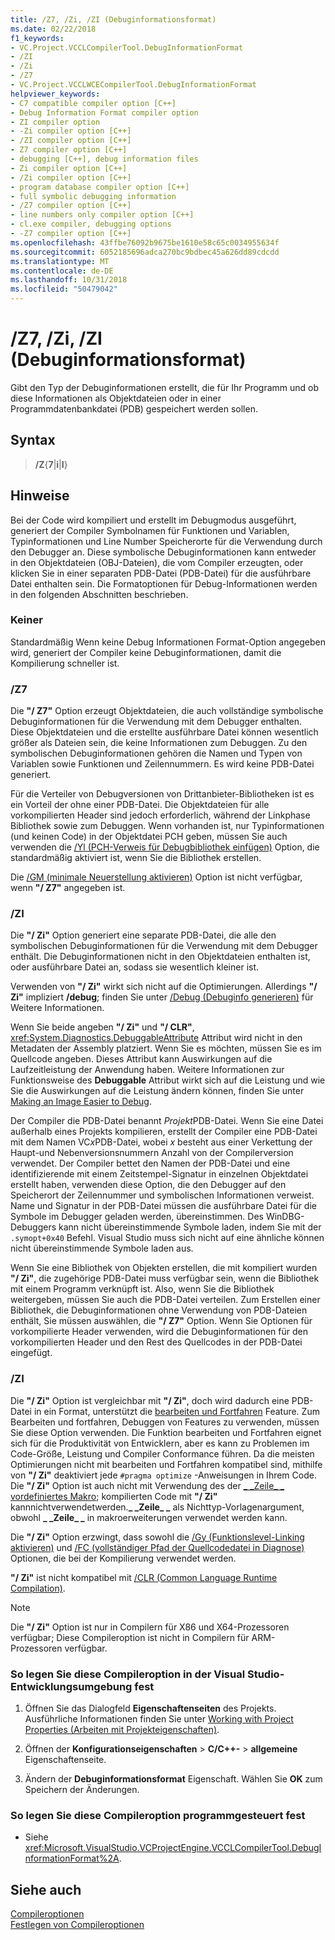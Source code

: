 ```yaml
---
title: /Z7, /Zi, /ZI (Debuginformationsformat)
ms.date: 02/22/2018
f1_keywords:
- VC.Project.VCCLCompilerTool.DebugInformationFormat
- /ZI
- /Zi
- /Z7
- VC.Project.VCCLWCECompilerTool.DebugInformationFormat
helpviewer_keywords:
- C7 compatible compiler option [C++]
- Debug Information Format compiler option
- ZI compiler option
- -Zi compiler option [C++]
- /ZI compiler option [C++]
- Z7 compiler option [C++]
- debugging [C++], debug information files
- Zi compiler option [C++]
- /Zi compiler option [C++]
- program database compiler option [C++]
- full symbolic debugging information
- /Z7 compiler option [C++]
- line numbers only compiler option [C++]
- cl.exe compiler, debugging options
- -Z7 compiler option [C++]
ms.openlocfilehash: 43ffbe76092b9675be1610e58c65c0034955634f
ms.sourcegitcommit: 6052185696adca270bc9bdbec45a626dd89cdcdd
ms.translationtype: MT
ms.contentlocale: de-DE
ms.lasthandoff: 10/31/2018
ms.locfileid: "50479042"
---
```

# <a name="z7-zi-zi-debug-information-format"></a>/Z7, /Zi, /ZI (Debuginformationsformat)

Gibt den Typ der Debuginformationen erstellt, die für Ihr Programm und ob diese Informationen als Objektdateien oder in einer Programmdatenbankdatei (PDB) gespeichert werden sollen.

## <a name="syntax"></a>Syntax

> **/Z**{**7**|**i**|**I**}

## <a name="remarks"></a>Hinweise

Bei der Code wird kompiliert und erstellt im Debugmodus ausgeführt, generiert der Compiler Symbolnamen für Funktionen und Variablen, Typinformationen und Line Number Speicherorte für die Verwendung durch den Debugger an. Diese symbolische Debuginformationen kann entweder in den Objektdateien (OBJ-Dateien), die vom Compiler erzeugten, oder klicken Sie in einer separaten PDB-Datei (PDB-Datei) für die ausführbare Datei enthalten sein.  Die Formatoptionen für Debug-Informationen werden in den folgenden Abschnitten beschrieben.

### <a name="none"></a>Keiner

Standardmäßig Wenn keine Debug Informationen Format-Option angegeben wird, generiert der Compiler keine Debuginformationen, damit die Kompilierung schneller ist.

### <a name="z7"></a>/Z7

Die **"/ Z7"** Option erzeugt Objektdateien, die auch vollständige symbolische Debuginformationen für die Verwendung mit dem Debugger enthalten. Diese Objektdateien und die erstellte ausführbare Datei können wesentlich größer als Dateien sein, die keine Informationen zum Debuggen. Zu den symbolischen Debuginformationen gehören die Namen und Typen von Variablen sowie Funktionen und Zeilennummern. Es wird keine PDB-Datei generiert.

Für die Verteiler von Debugversionen von Drittanbieter-Bibliotheken ist es ein Vorteil der ohne einer PDB-Datei. Die Objektdateien für alle vorkompilierten Header sind jedoch erforderlich, während der Linkphase Bibliothek sowie zum Debuggen. Wenn vorhanden ist, nur Typinformationen (und keinen Code) in der Objektdatei PCH geben, müssen Sie auch verwenden die [/Yl (PCH-Verweis für Debugbibliothek einfügen)](../../build/reference/yl-inject-pch-reference-for-debug-library.md) Option, die standardmäßig aktiviert ist, wenn Sie die Bibliothek erstellen.

Die [/GM (minimale Neuerstellung aktivieren)](../../build/reference/gm-enable-minimal-rebuild.md) Option ist nicht verfügbar, wenn **"/ Z7"** angegeben ist.

### <a name="zi"></a>/ZI

Die **"/ Zi"** Option generiert eine separate PDB-Datei, die alle den symbolischen Debuginformationen für die Verwendung mit dem Debugger enthält. Die Debuginformationen nicht in den Objektdateien enthalten ist, oder ausführbare Datei an, sodass sie wesentlich kleiner ist.

Verwenden von **"/ Zi"** wirkt sich nicht auf die Optimierungen. Allerdings **"/ Zi"** impliziert **/debug**; finden Sie unter [/Debug (Debuginfo generieren)](../../build/reference/debug-generate-debug-info.md) für Weitere Informationen.

Wenn Sie beide angeben **"/ Zi"** und **"/ CLR"**, <xref:System.Diagnostics.DebuggableAttribute> Attribut wird nicht in den Metadaten der Assembly platziert. Wenn Sie es möchten, müssen Sie es im Quellcode angeben. Dieses Attribut kann Auswirkungen auf die Laufzeitleistung der Anwendung haben. Weitere Informationen zur Funktionsweise des **Debuggable** Attribut wirkt sich auf die Leistung und wie Sie die Auswirkungen auf die Leistung ändern können, finden Sie unter [Making an Image Easier to Debug](/dotnet/framework/debug-trace-profile/making-an-image-easier-to-debug).

Der Compiler die PDB-Datei benannt *Projekt*PDB-Datei. Wenn Sie eine Datei außerhalb eines Projekts kompilieren, erstellt der Compiler eine PDB-Datei mit dem Namen VC*x*PDB-Datei, wobei *x* besteht aus einer Verkettung der Haupt-und Nebenversionsnummern Anzahl von der Compilerversion verwendet. Der Compiler bettet den Namen der PDB-Datei und eine identifizierende mit einem Zeitstempel-Signatur in einzelnen Objektdatei erstellt haben, verwenden diese Option, die den Debugger auf den Speicherort der Zeilennummer und symbolischen Informationen verweist. Name und Signatur in der PDB-Datei müssen die ausführbare Datei für die Symbole im Debugger geladen werden, übereinstimmen. Des WinDBG-Debuggers kann nicht übereinstimmende Symbole laden, indem Sie mit der `.symopt+0x40` Befehl. Visual Studio muss sich nicht auf eine ähnliche können nicht übereinstimmende Symbole laden aus.

Wenn Sie eine Bibliothek von Objekten erstellen, die mit kompiliert wurden **"/ Zi"**, die zugehörige PDB-Datei muss verfügbar sein, wenn die Bibliothek mit einem Programm verknüpft ist. Also, wenn Sie die Bibliothek weitergeben, müssen Sie auch die PDB-Datei verteilen. Zum Erstellen einer Bibliothek, die Debuginformationen ohne Verwendung von PDB-Dateien enthält, Sie müssen auswählen, die **"/ Z7"** Option. Wenn Sie Optionen für vorkompilierte Header verwenden, wird die Debuginformationen für den vorkompilierten Header und den Rest des Quellcodes in der PDB-Datei eingefügt.

### <a name="zi"></a>/ZI

Die **"/ Zi"** Option ist vergleichbar mit **"/ Zi"**, doch wird dadurch eine PDB-Datei in ein Format, unterstützt die [bearbeiten und Fortfahren](/visualstudio/debugger/edit-and-continue-visual-cpp) Feature. Zum Bearbeiten und fortfahren, Debuggen von Features zu verwenden, müssen Sie diese Option verwenden. Die Funktion bearbeiten und Fortfahren eignet sich für die Produktivität von Entwicklern, aber es kann zu Problemen im Code-Größe, Leistung und Compiler Conformance führen. Da die meisten Optimierungen nicht mit bearbeiten und Fortfahren kompatibel sind, mithilfe von **"/ Zi"** deaktiviert jede `#pragma optimize` -Anweisungen in Ihrem Code. Die **"/ Zi"** Option ist auch nicht mit Verwendung des der [ &#95; &#95;Zeile&#95; &#95; vordefiniertes Makro](../../preprocessor/predefined-macros.md); kompilierten Code mit **"/ Zi"** kannnichtverwendetwerden.**&#95; &#95;Zeile&#95; &#95;** als Nichttyp-Vorlagenargument, obwohl **&#95; &#95;Zeile&#95; &#95;** in makroerweiterungen verwendet werden kann.

Die **"/ Zi"** Option erzwingt, dass sowohl die [/Gy (Funktionslevel-Linking aktivieren)](../../build/reference/gy-enable-function-level-linking.md) und [/FC (vollständiger Pfad der Quellcodedatei in Diagnose)](../../build/reference/fc-full-path-of-source-code-file-in-diagnostics.md) Optionen, die bei der Kompilierung verwendet werden.

**"/ Zi"** ist nicht kompatibel mit [/CLR (Common Language Runtime Compilation)](../../build/reference/clr-common-language-runtime-compilation.md).

> [!NOTE]
> Die **"/ Zi"** Option ist nur in Compilern für X86 und X64-Prozessoren verfügbar; Diese Compileroption ist nicht in Compilern für ARM-Prozessoren verfügbar.

### <a name="to-set-this-compiler-option-in-the-visual-studio-development-environment"></a>So legen Sie diese Compileroption in der Visual Studio-Entwicklungsumgebung fest

1. Öffnen Sie das Dialogfeld **Eigenschaftenseiten** des Projekts. Ausführliche Informationen finden Sie unter [Working with Project Properties (Arbeiten mit Projekteigenschaften)](../../ide/working-with-project-properties.md).

1. Öffnen der **Konfigurationseigenschaften** > **C/C++-** > **allgemeine** Eigenschaftenseite.

1. Ändern der **Debuginformationsformat** Eigenschaft. Wählen Sie **OK** zum Speichern der Änderungen.

### <a name="to-set-this-compiler-option-programmatically"></a>So legen Sie diese Compileroption programmgesteuert fest

- Siehe <xref:Microsoft.VisualStudio.VCProjectEngine.VCCLCompilerTool.DebugInformationFormat%2A>.

## <a name="see-also"></a>Siehe auch

[Compileroptionen](../../build/reference/compiler-options.md)<br/>
[Festlegen von Compileroptionen](../../build/reference/setting-compiler-options.md)

